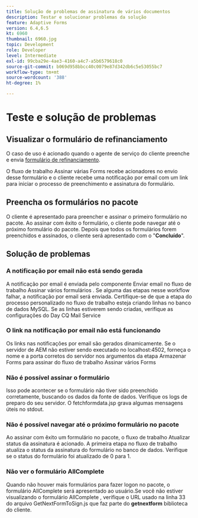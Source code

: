 ```yaml
---
title: Solução de problemas de assinatura de vários documentos
description: Testar e solucionar problemas da solução
feature: Adaptive Forms
version: 6.4,6.5
kt: 6960
thumbnail: 6960.jpg
topic: Development
role: Developer
level: Intermediate
exl-id: 99cba29e-4ae3-4160-a4c7-a5b6579618c0
source-git-commit: b069d958bbcc40c0079e87d342db6c5e53055bc7
workflow-type: tm+mt
source-wordcount: '388'
ht-degree: 1%

---
```


# Teste e solução de problemas


## Visualizar o formulário de refinanciamento

O caso de uso é acionado quando o agente de serviço do cliente preenche e envia [formulário de refinanciamento](http://localhost:4502/content/dam/formsanddocuments/formsandsigndemo/refinanceform/jcr:content?wcmmode=disabled).

O fluxo de trabalho Assinar várias Forms recebe acionadores no envio desse formulário e o cliente recebe uma notificação por email com um link para iniciar o processo de preenchimento e assinatura do formulário.

## Preencha os formulários no pacote

O cliente é apresentado para preencher e assinar o primeiro formulário no pacote. Ao assinar com êxito o formulário, o cliente pode navegar até o próximo formulário do pacote. Depois que todos os formulários forem preenchidos e assinados, o cliente será apresentado com o &quot;**Concluído**&quot;.

## Solução de problemas

### A notificação por email não está sendo gerada

A notificação por email é enviada pelo componente Enviar email no fluxo de trabalho Assinar vários formulários . Se alguma das etapas nesse workflow falhar, a notificação por email será enviada. Certifique-se de que a etapa do processo personalizado no fluxo de trabalho esteja criando linhas no banco de dados MySQL. Se as linhas estiverem sendo criadas, verifique as configurações do Day CQ Mail Service

### O link na notificação por email não está funcionando

Os links nas notificações por email são gerados dinamicamente. Se o servidor de AEM não estiver sendo executado no localhost:4502, forneça o nome e a porta corretos do servidor nos argumentos da etapa Armazenar Forms para assinar do fluxo de trabalho Assinar vários Forms

### Não é possível assinar o formulário

Isso pode acontecer se o formulário não tiver sido preenchido corretamente, buscando os dados da fonte de dados. Verifique os logs de preparo do seu servidor. O fetchformdata.jsp grava algumas mensagens úteis no stdout.

### Não é possível navegar até o próximo formulário no pacote

Ao assinar com êxito um formulário no pacote, o fluxo de trabalho Atualizar status da assinatura é acionado. A primeira etapa no fluxo de trabalho atualiza o status da assinatura do formulário no banco de dados. Verifique se o status do formulário foi atualizado de 0 para 1.

### Não ver o formulário AllComplete

Quando não houver mais formulários para fazer logon no pacote, o formulário AllComplete será apresentado ao usuário.Se você não estiver visualizando o formulário AllComplete , verifique o URL usado na linha 33 do arquivo GetNextFormToSign.js que faz parte do **getnextform** biblioteca do cliente.
